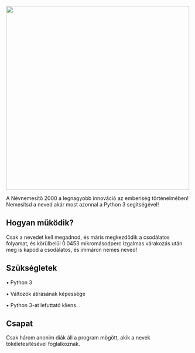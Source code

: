 <img src="https://cdn.discordapp.com/attachments/423730481293557763/548178720461160478/nevnemesito2000.png" align="center" data-canonical-src="https://cdn.discordapp.com/attachments/423730481293557763/548178720461160478/nevnemesito2000.png" width="500">

A Névnemesítő 2000 a legnagyobb innováció az emberiség történelmében! Nemesítsd a neved akár most azonnal a Python 3 segítségével!

## Hogyan működik?

Csak a nevedet kell megadnod, és máris megkezdődik a csodálatos folyamat, és körülbelül 0.0453 mikromásodperc izgalmas várakozás után
meg is kapod a csodálatos, és immáron nemes neved!

## Szükségletek

• Python 3

• Változók átírásának képessége

• Python 3-at lefuttató kliens.

## Csapat

Csak három anonim diák áll a program mögött, akik a nevek tökéletesítésével foglalkoznak.
